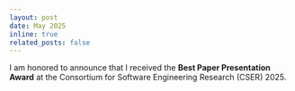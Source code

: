 ```yaml
---
layout: post
date: May 2025
inline: true
related_posts: false
---
```


I am honored to announce that I received the <strong>Best Paper Presentation Award</strong> at the Consortium for Software Engineering Research (CSER) 2025.